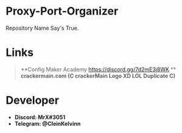 # Proxy-Port-Organizer
Repository Name Say's True.

# Links

> **Config Maker Academy https://discord.gg/7d2mE3j8WK  **                                          
> **crackermain.com (C crackerMain Logo XD LOL Duplicate C)**

# Developer
* **Discord: MrX#3051**
* **Telegram: @CleinKelvinn**
